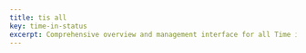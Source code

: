 ```yaml
---
title: tis all
key: time-in-status
excerpt: Comprehensive overview and management interface for all Time in Status features, fields, and configurations in your Jira instance.
---
```


